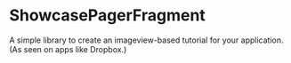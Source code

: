 ShowcasePagerFragment
=====================

A simple library to create an imageview-based tutorial for your application.(As seen on apps like Dropbox.)
